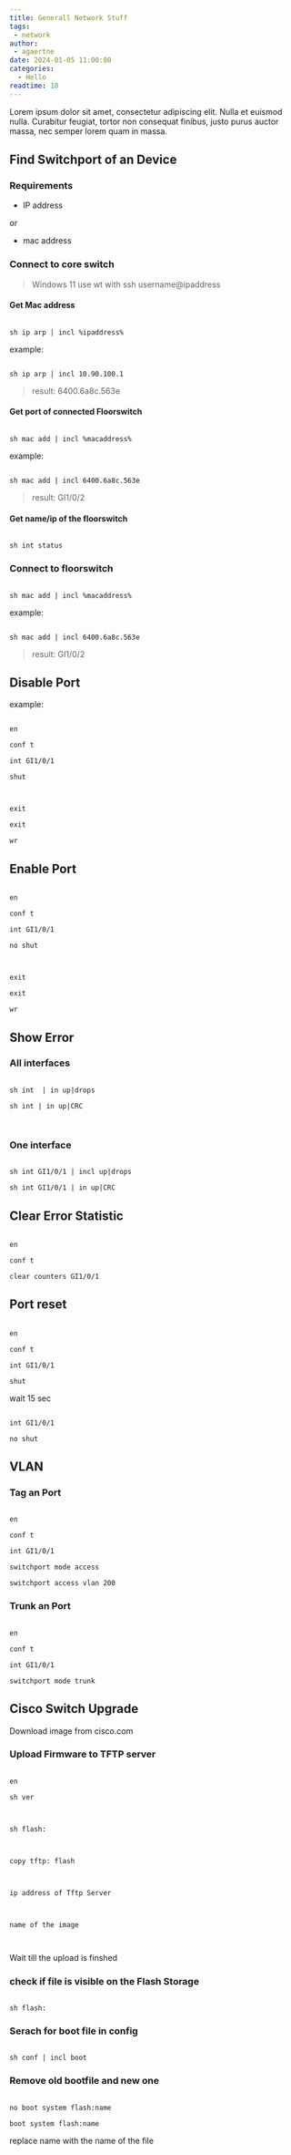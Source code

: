 ```yaml
---
title: Generall Network Stuff
tags:
 - network
author: 
 - agaertne
date: 2024-01-05 11:00:00
categories:
  - Hello
readtime: 10
---
```

Lorem ipsum dolor sit amet, consectetur adipiscing elit. Nulla et euismod
nulla. Curabitur feugiat, tortor non consequat finibus, justo purus auctor
massa, nec semper lorem quam in massa.

<!-- more -->


## Find Switchport of an Device

### Requirements 

 - IP address



 or



 - mac address



### Connect to core switch 

> Windows 11  use wt with    ssh username@ipaddress



#### Get Mac address

```cli

sh ip arp | incl %ipaddress%

```



example:



```cli

sh ip arp | incl 10.90.100.1

```



> result:  6400.6a8c.563e



#### Get port of connected Floorswitch



```cli

sh mac add | incl %macaddress%

```



example:



```cli

sh mac add | incl 6400.6a8c.563e

```

> result: GI1/0/2



#### Get name/ip of the floorswitch

```cli

sh int status

```

### Connect to floorswitch

```cli

sh mac add | incl %macaddress%

```



example:



```cli

sh mac add | incl 6400.6a8c.563e

```

> result: GI1/0/2



## Disable Port



example:



```cli

en

conf t

int GI1/0/1

shut



exit

exit

wr

```



## Enable Port



```cli

en

conf t

int GI1/0/1

no shut



exit

exit

wr

```

## Show Error 



### All interfaces

```cli

sh int  | in up|drops

sh int | in up|CRC



```

### One interface

```cli

sh int GI1/0/1 | incl up|drops

sh int GI1/0/1 | in up|CRC

```



## Clear  Error Statistic

```cli

en

conf t

clear counters GI1/0/1

```



## Port reset

```cli

en

conf t

int GI1/0/1

shut

```



wait 15 sec



```cli

int GI1/0/1

no shut

```



## VLAN



### Tag an Port

```cli

en

conf t

int GI1/0/1

switchport mode access

switchport access vlan 200

```



### Trunk an Port

```cli

en

conf t

int GI1/0/1

switchport mode trunk

```





## Cisco Switch Upgrade



Download image from cisco.com



### Upload Firmware to TFTP server



```cli

en

sh ver



sh flash:



copy tftp: flash



ip address of Tftp Server



name of the image



```



Wait till the upload is finshed



### check if file is visible on the Flash Storage

```cli

sh flash:

```



### Serach for boot file in config 

```cli

sh conf | incl boot

```

### Remove old bootfile and new one

```cli

no boot system flash:name

boot system flash:name

```

replace name with the name of the file





